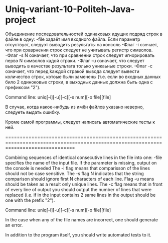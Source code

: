 # Uniq-variant-10-Politeh-Java-project

Объединение последовательностей одинаковых идущих подряд строк в файле в одну:
-file задаёт имя входного файла. Если параметр отсуствуэт, следуэт выводить результаты на консоль
-Флаг -i ознчает, что при сраврнении строк следует не учитывать регистр символов.
-Флаг -s N означает, что при сравнении строк следует игнорировать первэ N символов кадой страки.
-Флаг -u означает, что следует выводить в качестве результата только уникаьные строки.
-Флаг -c означает, что перед kаждой стракой вывода следует вывести количество строк, котоые были заменены (т.е. если во входных данных
      било 2 одиноковые строки, в выходных данных должна быть одна с префиксом "2").

Command line: uniq[-i][-u][-c][-s num][-o file][file]

В случае, когда какое-нибудь из имён файлов указано неверно, следуеть выдать ошибку.

Кроме самой программы, следует написать автоматические тесты к ней.

====================================================================================================================================

Combining sequences of identical consecutive lines in the file into one:
-file specifies the name of the input file. If the parameter is missing, output on the console is needed
The -i flag means that comparisson of the  lines should not be case sensitive.
The -s flag N indicates that the string comparison should ignore first N characters of each line.
Flag -u means should be taken as a result only unique lines.
The -c flag means that in front of every line of output you should output the number of lines that were replaced (i.e. if in the input
contains 2 same lines in the output should be one with the prefix "2").

Command line: uniq[-i][-u][-c][-s num][-o file][file]

In the case when any of the file names are incorrect, one should generate an error.

In addition to the program itself, you should write automated tests to it.
